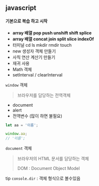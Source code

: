 ## javascript

#### 기본으로 복습 하고 시작

-   **array 배열 pop push unshift shift splice**
-   **array 배열 concat join split slice indexOf**
-   터미널 cd ls mkdir rmdir touch
-   new 생성자 객체 만들기
-   사칙 연산 계산기 만들기
-   재귀 사용
-   Math 객체 
-   setInterval / clearInterval



`window` 객체

> 브라우저를 담당하는 전역객체

- document 
- alert
- 전역변수 (많이 하면 불필요)

```javascript
let aa = '이름';

window.aa;
// '이름';
```

`document` 객체

> 브라우저의 HTML 문서를 담당하는 객체
>
> DOM : Document Object Model



tip `console.dir` : 객체 형식으로 볼수있음